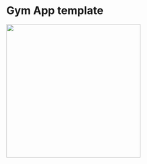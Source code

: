 # Gym App template 


<img src="https://github.com/grimarj89/gymapp/assets/4397770/d93dd8dd-b9da-4653-94e6-7b20bcd66aa2" width="350"/>
